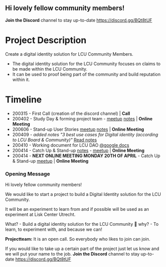 ## Hi lovely fellow community members!
**Join the Discord** channel to stay up-to-date  https://discord.gg/BQt8tUF

# Project Description
Create a digital identity solution for LCU Community Members.

- The digital identity solution for the LCU Community focuses on claims to be made within the LCU Community.
- It can be used to proof being part of the community and build reputation within it.  


# Timeline
* 200315  - First Call (creation of the discord channel) | **Call**
* 200402  - Study Day & forming project team - [meetup](https://www.meetup.com/LiskCenterUtrecht/events/269598831/) [notes](https://github.com/liskcenterutrecht/digital-identity/blob/master/meetings/20200402_SSI%20Study%20Day.md) | **Online Meeting**
* 200606  - Stand-up User Stories [meetup](https://www.meetup.com/LiskCenterUtrecht/events/269810292/) [notes](https://github.com/liskcenterutrecht/digital-identity/blob/master/meetings/20200406_SSI_UserStories_Brainstorm.md) | **Online Meeting**
* 200409  - *added notes "3 best use cases for Digital identity (according to LCU Board & Community)"* [Read notes](https://github.com/liskcenterutrecht/digital-identity/blob/master/meetings/200409_notes.md)
* 200410  - Working document for LCU DAO [@google docs](https://bit.ly/lcu-dao)
* 200414  - Catch Up & Stand-up [notes](https://github.com/liskcenterutrecht/digital-identity/blob/master/meetings/20200414_notes.md) - [meetup](https://www.meetup.com/LiskCenterUtrecht/events/269947109/) | **Online Meeting**
* 200414  - **NEXT ONLINE MEETING MONDAY 20TH OF APRIL**  - Catch Up & Stand-up [meetup](https://www.meetup.com/LiskCenterUtrecht/events/269947109/) | **Online Meeting**


### Opening Message
Hi lovely fellow community members!

We would like to start a project to build a Digital Identity solution for the LCU Community.

It will be an experiment to learn from and if possible will be used as an experiment at Lisk Center Utrecht.

What? - Build a digital identity solution for the LCU Community :hammer:
why?  - To learn, to experiment with, and because we can!

**Projectteam:**
It is an open call. So everybody who likes to join can join.

If you would like to take up a certain part of the project just let us know and we will put your name to the job.
**Join the Discord** channel to stay up-to-date  https://discord.gg/BQt8tUF
